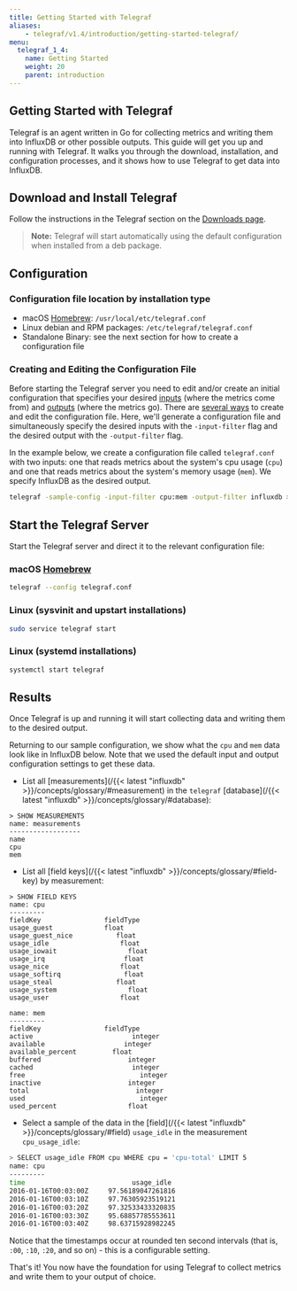 ```yaml
---
title: Getting Started with Telegraf
aliases:
    - telegraf/v1.4/introduction/getting-started-telegraf/
menu:
  telegraf_1_4:
    name: Getting Started
    weight: 20
    parent: introduction
---
```


## Getting Started with Telegraf
Telegraf is an agent written in Go for collecting metrics and writing them into InfluxDB or other possible outputs.
This guide will get you up and running with Telegraf.
It walks you through the download, installation, and configuration processes, and it shows how to use Telegraf to get data into InfluxDB.

## Download and Install Telegraf
Follow the instructions in the Telegraf section on the [Downloads page](https://influxdata.com/downloads/).

> **Note:** Telegraf will start automatically using the default configuration when installed from a deb package.

## Configuration
### Configuration file location by installation type

* macOS [Homebrew](http://brew.sh/): `/usr/local/etc/telegraf.conf`
* Linux debian and RPM packages: `/etc/telegraf/telegraf.conf`
* Standalone Binary: see the next section for how to create a configuration file

### Creating and Editing the Configuration File
Before starting the Telegraf server you need to edit and/or create an initial configuration that specifies your desired [inputs](/telegraf/v1.4/inputs/) (where the metrics come from) and [outputs](/telegraf/v1.4/outputs/) (where the metrics go). There are [several ways](/telegraf/v1.4/administration/configuration/) to create and edit the configuration file.
Here, we'll generate a configuration file and simultaneously specify the desired inputs with the `-input-filter` flag and the desired output with the `-output-filter` flag.

In the example below, we create a configuration file called `telegraf.conf` with two inputs:
one that reads metrics about the system's cpu usage (`cpu`) and one that reads metrics about the system's memory usage (`mem`). We specify InfluxDB as the desired output.

```bash
telegraf -sample-config -input-filter cpu:mem -output-filter influxdb > telegraf.conf
```

## Start the Telegraf Server
Start the Telegraf server and direct it to the relevant configuration file:
### macOS [Homebrew](http://brew.sh/)
```bash
telegraf --config telegraf.conf
```

### Linux (sysvinit and upstart installations)
```bash
sudo service telegraf start
```

### Linux (systemd installations)
```bash
systemctl start telegraf
```

## Results
Once Telegraf is up and running it will start collecting data and writing them to the desired output.

Returning to our sample configuration, we show what the `cpu` and `mem` data look like in InfluxDB below.
Note that we used the default input and output configuration settings to get these data.

* List all [measurements](/{{< latest "influxdb" >}}/concepts/glossary/#measurement) in the `telegraf` [database](/{{< latest "influxdb" >}}/concepts/glossary/#database):

```
> SHOW MEASUREMENTS
name: measurements
------------------
name
cpu
mem
```

* List all [field keys](/{{< latest "influxdb" >}}/concepts/glossary/#field-key) by measurement:

```
> SHOW FIELD KEYS
name: cpu
---------
fieldKey                fieldType
usage_guest             float
usage_guest_nice	       float
usage_idle		            float
usage_iowait		          float
usage_irq		             float
usage_nice		            float
usage_softirq		         float
usage_steal		           float
usage_system		          float
usage_user		            float

name: mem
---------
fieldKey                fieldType
active			               integer
available		             integer
available_percent	      float
buffered		              integer
cached			               integer
free			                 integer
inactive		              integer
total			                integer
used			                 integer
used_percent		          float
```

* Select a sample of the data in the [field](/{{< latest "influxdb" >}}/concepts/glossary/#field) `usage_idle` in the measurement `cpu_usage_idle`:

```bash
> SELECT usage_idle FROM cpu WHERE cpu = 'cpu-total' LIMIT 5
name: cpu
---------
time			               usage_idle
2016-01-16T00:03:00Z	 97.56189047261816
2016-01-16T00:03:10Z	 97.76305923519121
2016-01-16T00:03:20Z	 97.32533433320835
2016-01-16T00:03:30Z	 95.68857785553611
2016-01-16T00:03:40Z	 98.63715928982245
```


Notice that the timestamps occur at rounded ten second intervals (that is, `:00`, `:10`, `:20`, and so on) - this is a configurable setting.


That's it! You now have the foundation for using Telegraf to collect metrics and write them to your output of choice.  
